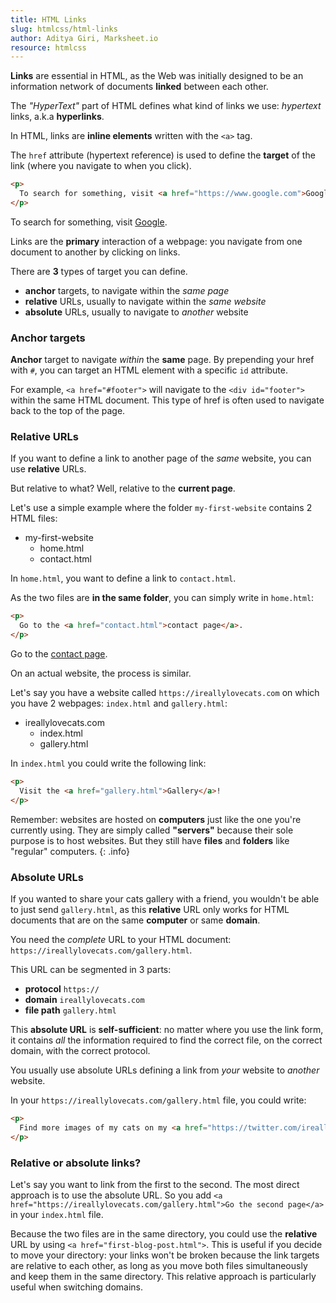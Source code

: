 ```yaml
---
title: HTML Links
slug: htmlcss/html-links
author: Aditya Giri, Marksheet.io
resource: htmlcss
---
```


**Links** are essential in HTML, as the Web was initially designed to be an information network of documents **linked** between each other.

The _"HyperText"_ part of HTML defines what kind of links we use: _hypertext_ links, a.k.a **hyperlinks**.

In HTML, links are **inline elements** written with the `<a>` tag.

The `href` attribute (hypertext reference) is used to define the **target** of the link (where you navigate to when you click).

```html
<p>
  To search for something, visit <a href="https://www.google.com">Google</a>.
</p>
```

<div class="result">
  <p>
    To search for something, visit <a href="https://www.google.com">Google</a>.
  </p>
</div>

Links are the **primary** interaction of a webpage: you navigate from one document to another by clicking on links.

There are **3** types of target you can define.

* **anchor** targets, to navigate within the _same page_
* **relative** URLs, usually to navigate within the _same website_
* **absolute** URLs, usually to navigate to _another_ website

### Anchor targets

**Anchor** target to navigate _within_ the **same** page. By prepending your href with `#`, you can target an HTML element with a specific `id` attribute.

For example, `<a href="#footer">` will navigate to the `<div id="footer">` within the same HTML document. This type of href is often used to navigate back to the top of the page.

### Relative URLs

If you want to define a link to another page of the _same_ website, you can use **relative** URLs.

But relative to what? Well, relative to the **current page**.

Let's use a simple example where the folder `my-first-website` contains 2 HTML files:

<ul class="files">
  <li>
    <i class="fa fa-folder-o"></i>
    my-first-website
    <ul>
      <li>
        <i class="fa fa-file-code-o"></i>
        home.html
      </li>
      <li>
        <i class="fa fa-file-code-o"></i>
        contact.html
      </li>
    </ul>
  </li>
</ul>

In `home.html`, you want to define a link to `contact.html`.

As the two files are **in the same folder**, you can simply write in `home.html`:

```html
<p>
  Go to the <a href="contact.html">contact page</a>.
</p>
```

<div class="result">
  <p>
    Go to the <a href="contact.html">contact page</a>.
  </p>
</div>

On an actual website, the process is similar.

Let's say you have a website called `https://ireallylovecats.com` on which you have 2 webpages: `index.html` and `gallery.html`:

<ul class="files">
  <li>
    <i class="fa fa-folder-o"></i>
    ireallylovecats.com
    <ul>
      <li>
        <i class="fa fa-file-code-o"></i>
        index.html
      </li>
      <li>
        <i class="fa fa-file-code-o"></i>
        gallery.html
      </li>
    </ul>
  </li>
</ul>

In `index.html` you could write the following link:

```html
<p>
  Visit the <a href="gallery.html">Gallery</a>!
</p>
```

Remember: websites are hosted on **computers** just like the one you're currently using. They are simply called **"servers"** because their sole purpose is to host websites. But they still have **files** and **folders** like "regular" computers.
{: .info}

### Absolute URLs

If you wanted to share your cats gallery with a friend, you wouldn't be able to just send `gallery.html`, as this **relative** URL only works for HTML documents that are on the same **computer** or same **domain**.

You need the _complete_ URL to your HTML document: `https://ireallylovecats.com/gallery.html`.

This URL can be segmented in 3 parts:

* **protocol** `https://`
* **domain** `ireallylovecats.com`
* **file path** `gallery.html`

This **absolute URL** is **self-sufficient**: no matter where you use the link form, it contains _all_ the information required to find the correct file, on the correct domain, with the correct protocol.

You usually use absolute URLs defining a link from _your_ website to _another_ website.

In your `https://ireallylovecats.com/gallery.html` file, you could write:

```html
<p>
  Find more images of my cats on my <a href="https://twitter.com/ireallylovecats">Twitter account</a>!
</p>
```

### Relative or absolute links?

Let's say you want to link from the first to the second. The most direct approach is to use the absolute URL. So you add `<a href="https://ireallylovecats.com/gallery.html">Go the second page</a>` in your `index.html` file.

Because the two files are in the same directory, you could use the **relative** URL by using `<a href="first-blog-post.html">`. This is useful if you decide to move your directory: your links won't be broken because the link targets are relative to each other, as long as you move both files simultaneously and keep them in the same directory. This relative approach is particularly useful when switching domains.